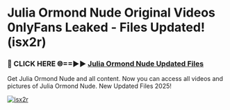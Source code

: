 # Julia Ormond Nude Original Videos 0nlyFans Leaked - Files Updated! (isx2r)

<h3>🔴 CLICK HERE 🌐==►► <a href="https://tinyurl.com/yrmya6cz" rel="nofollow">Julia Ormond Nude Updated Files</a></h3>

Get Julia Ormond Nude and all content. Now you can access all videos and pictures of Julia Ormond Nude. New Updated Files 2025!

[![isx2r](https://i.imgur.com/FMdXYCs.gif)](https://tinyurl.com/yrmya6cz)
